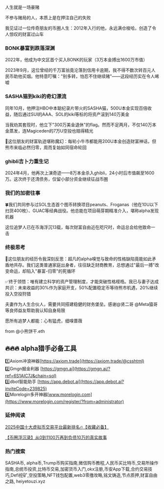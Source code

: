 人生就是一场豪赌

不参与赌局的人，本质上是在押注自己的失败

我见证过一位传奇朋友的币圈人生：2012年入行的他，永远满仓梭哈，创造了令人惊叹的财富过山车

### BONK暴富到跌落深渊
2022年，他成为中文区首个买入BONK的玩家（3万本金搏出1600万市值）

2023年9月，这位曾经的千万富翁竟沦落到信用卡逾期，我不得不数次转百元人民币助他买烟。他特意叮嘱："别多转，怕忍不住继续赌"——这段经历实在令人唏嘘

### SASHA猫到kiki的奇幻漂流
同年10月，他押注HBO中本聪纪录片带火的SASHA猫，500U本金实现百倍收益，随后通过SUI的AAA、SOL的kiki等标的将资产滚到140万美金

当我劝其套现时，他立下"300万美金退休"的flag。然而不足两月，不仅140万本金蒸发，连Magiceden的7万U空投也赔得精光

🔸这位朋友的财富轨迹堪称魔幻：每轮小牛市都能用200U本金创造财富神话，但熊市来临必然归零，周而复始如同宿命轮回

### ghibli吉卜力重生记
2024年4月，他再次上演奇迹——8万本金杀入ghibli，24小时后市值飙至1600万。这次终于还清债务，仅留小部分资金继续征战币圈

### 我们的加密往事
🍀我们共同参与过SOL生态首个图币转换项目peanuts、Froganas（他在10U以下扫货400枚）、GUAC等经典战役。他总能在项目萌芽期精准介入，堪称alpha发现机器

这位追梦人已在币海浮沉13载，每次财富自由近在咫尺时，命运总会给他致命一击

### 终极思考
🎄这位朋友的经历令我深刻反思：超凡的alpha嗅觉与致命的性格缺陷竟能如此矛盾地共存。我们这类普通家庭出身者，往往缺乏财商教育，总想通过"最后一搏"改变命运，却陷入"暴富-归零"的死循环

✅终于领悟：唯有建立科学的资产管理制度，才能突破性格桎梏。我已与妻子达成共识：未来收益的30%作为家庭开支，50%配置稳定币等待熊市机遇，20%继续投入空投狩猎

夫妻作为人生合伙人，需要共同搭建稳健的财务堡垒。感谢@贤二哥 @Meta猿哥 等良师益友帮助我认知自身局限

愿所有追梦人都能：心有猛虎，细嗅蔷薇

from @小熊饼干.eth


## 🔥🔥🔥 alpha猎手必备工具
1️⃣Axiom冲浪神器[https://axiom.trade](https://axiom.trade/@csshtml)  
2️⃣Gmgn掘金利器 [https://gmgn.ai](https://gmgn.ai/?ref=6S1AIC7J&chain=sol)  
3️⃣dbot智能助手 [https://app.debot.ai](https://app.debot.ai?inviteCode=239825)  
4️⃣Morelogin多开神器[www.morelogin.com](https://www.morelogin.com/register/?from=administrator)  



### 延伸阅读
[2025中国十大虚拟币交易平台最新排名🔥【收藏必备】](https://btc8848.com/top-10-exchanges/)

[【币圈浮沉录】从0到1100万再到负债10万的真实故事](https://heiyetouzi.xyz/biquanstory001/)


### 热门搜索
 SASHA币, alpha币,Trump币购买指南,微信购币教程,人民币买比特币,交易所操作指南,总统币投资,比特币交易,加密货币入门,okx注册,币安App下载,合约交易技巧,Defi挖矿,空投策略,NFT钱包配置,web3零撸攻略,铭文铸造,节点质押,财富自由之路, heiyetouzi.xyz